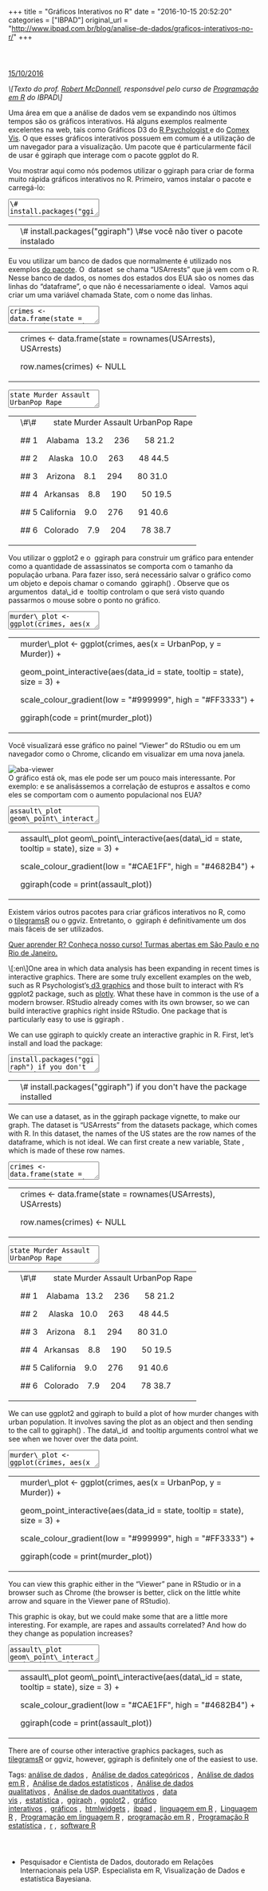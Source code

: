 +++
title = "Gráficos Interativos no R"
date = "2016-10-15 20:52:20"
categories = ["IBPAD"]
original_url = "http://www.ibpad.com.br/blog/analise-de-dados/graficos-interativos-no-r/"
+++

<header class="kopa-page-header-1">
</header>
<p id="main-content">
<section class="post-content">
<article class="entry-item">
<a href="http://www.ibpad.com.br/blog/analise-de-dados/graficos-interativos-no-r/" class="single-post-date">
15/10/2016 </a>
<p>
<em>\[Texto do prof.
<a href="http://www.ibpad.com.br/team-member/robert-mcdonnell/">Robert
McDonnell</a>, responsável pelo curso de
<a href="http://www.ibpad.com.br/produto/programacao-em-r/">Programação
em R</a> do IBPAD\]</em>
</p>
<p>
Uma área em que a análise de dados vem se expandindo nos últimos tempos
são os gráficos interativos. Há alguns exemplos realmente excelentes na
web, tais como Gráficos D3 do
<a href="http://rpsychologist.com/d3/CI/">R Psychologist </a> e do
<a href="http://ibpad.com.br/index.php/2016/08/30/comex-vis-plataforma-interativa-de-dados-de-comercio-exterior/">Comex
Vis</a>. O que esses gráficos interativos possuem em comum é a
utilização de um navegador para a visualização. Um pacote que é
particularmente fácil de usar é <span id="crayon-5943b5cc75559833492800"
class="crayon-syntax crayon-syntax-inline crayon-theme-github crayon-theme-github-inline crayon-font-monaco"><span
class="crayon-pre crayon-code"><span
class="crayon-v">ggiraph</span></span></span> que interage com o pacote
ggplot do R.
</p>
<p>
Vou mostrar aqui como nós podemos utilizar o <span
id="crayon-5943b5cc75562587771022"
class="crayon-syntax crayon-syntax-inline crayon-theme-github crayon-theme-github-inline crayon-font-monaco"><span
class="crayon-pre crayon-code"><span
class="crayon-v">ggiraph</span></span></span> para criar de forma muito
rápida gráficos interativos no R. Primeiro, vamos instalar o pacote e
carregá-lo:
</p>
<textarea class="crayon-plain print-no">
\# install.packages("ggiraph") \#se você não tiver o pacote instalado
library(ggiraph)
</textarea>

<table class="crayon-table">
<tr class="crayon-row">
<td class="crayon-nums ">
</td>
<td class="crayon-code">
<span class="crayon-c">\# install.packages("ggiraph") \#se você não
tiver o pacote instalado </span>

</td>
</tr>
</table>

<p>
Eu vou utilizar um banco de dados que normalmente é utilizado nos
exemplos
<a href="https://cran.r-project.org/web/packages/ggiraph/vignettes/ggiraph.html" class="broken_link">do
pacote</a>. O  <span id="crayon-5943b5cc75568129578834"
class="crayon-syntax crayon-syntax-inline crayon-theme-github crayon-theme-github-inline crayon-font-monaco"><span
class="crayon-pre crayon-code"><span
class="crayon-v">dataset</span></span></span>  se chama “USArrests” que
já vem com o R. Nesse banco de dados, os nomes dos estados dos EUA são
os nomes das linhas do “dataframe”, o que não é necessariamente o ideal.
 Vamos aqui criar um uma variável chamada <span
id="crayon-5943b5cc7556a834493880"
class="crayon-syntax crayon-syntax-inline crayon-theme-github crayon-theme-github-inline crayon-font-monaco"><span
class="crayon-pre crayon-code"><span
class="crayon-v">State</span></span></span>, com o nome das linhas.
</p>
<textarea class="crayon-plain print-no">
crimes &lt;- data.frame(state = rownames(USArrests), USArrests)
row.names(crimes) &lt;- NULL head(crimes)
</textarea>

<table class="crayon-table">
<tr class="crayon-row">
<td class="crayon-nums ">
</td>
<td class="crayon-code">
<span class="crayon-v">crimes</span><span class="crayon-h"> </span><span
class="crayon-o">&lt;</span><span class="crayon-o">-</span><span
class="crayon-h"> </span><span class="crayon-v">data</span><span
class="crayon-sy">.</span><span class="crayon-e">frame</span><span
class="crayon-sy">(</span><span class="crayon-v">state</span><span
class="crayon-h"> </span><span class="crayon-o">=</span><span
class="crayon-h"> </span><span class="crayon-e">rownames</span><span
class="crayon-sy">(</span><span class="crayon-v">USArrests</span><span
class="crayon-sy">)</span><span class="crayon-sy">,</span><span
class="crayon-h"> </span><span class="crayon-v">USArrests</span><span
class="crayon-sy">)</span>

<span class="crayon-v">row</span><span class="crayon-sy">.</span><span
class="crayon-e">names</span><span class="crayon-sy">(</span><span
class="crayon-v">crimes</span><span class="crayon-sy">)</span><span
class="crayon-h"> </span><span class="crayon-o">&lt;</span><span
class="crayon-o">-</span><span class="crayon-h"> </span><span
class="crayon-t">NULL</span>

</td>
</tr>
</table>

<textarea class="crayon-plain print-no">
state Murder Assault UrbanPop Rape
----------------------------------

1 Alabama 13.2 236 58 21.2
--------------------------

2 Alaska 10.0 263 48 44.5
-------------------------

3 Arizona 8.1 294 80 31.0
-------------------------

4 Arkansas 8.8 190 50 19.5
--------------------------

5 California 9.0 276 91 40.6
----------------------------

\#\# 6 Colorado 7.9 204 78 38.7
</textarea>

<table class="crayon-table">
<tr class="crayon-row">
<td class="crayon-nums ">
</td>
<td class="crayon-code">
<span class="crayon-p">\#\#        state Murder Assault UrbanPop
Rape</span>

<span class="crayon-p">\#\# 1    Alabama   13.2     236       58
21.2</span>

<span class="crayon-p">\#\# 2     Alaska   10.0     263       48
44.5</span>

<span class="crayon-p">\#\# 3    Arizona    8.1     294       80
31.0</span>

<span class="crayon-p">\#\# 4   Arkansas    8.8     190       50
19.5</span>

<span class="crayon-p">\#\# 5 California    9.0     276       91
40.6</span>

<span class="crayon-p">\#\# 6   Colorado    7.9     204       78
38.7</span>

</td>
</tr>
</table>

<p>
Vou utilizar o <span id="crayon-5943b5cc75572721782198"
class="crayon-syntax crayon-syntax-inline crayon-theme-github crayon-theme-github-inline crayon-font-monaco"><span
class="crayon-pre crayon-code"><span
class="crayon-v">ggplot2</span></span></span> e o  <span
id="crayon-5943b5cc75574854651076"
class="crayon-syntax crayon-syntax-inline crayon-theme-github crayon-theme-github-inline crayon-font-monaco"><span
class="crayon-pre crayon-code"><span
class="crayon-v">ggiraph</span></span></span> para construir um gráfico
para entender como a quantidade de assassinatos se comporta com o
tamanho da população urbana. Para fazer isso, será necessário salvar o
gráfico como um objeto e depois chamar o comando  <span
id="crayon-5943b5cc75576368918267"
class="crayon-syntax crayon-syntax-inline crayon-theme-github crayon-theme-github-inline crayon-font-monaco"><span
class="crayon-pre crayon-code"><span
class="crayon-e">ggiraph</span><span class="crayon-sy">(</span><span
class="crayon-sy">)</span></span></span> . Observe que os argumentos 
<span id="crayon-5943b5cc75579719382113"
class="crayon-syntax crayon-syntax-inline crayon-theme-github crayon-theme-github-inline crayon-font-monaco"><span
class="crayon-pre crayon-code"><span
class="crayon-v">data\_id</span></span></span> e  <span
id="crayon-5943b5cc7557b724975797"
class="crayon-syntax crayon-syntax-inline crayon-theme-github crayon-theme-github-inline crayon-font-monaco"><span
class="crayon-pre crayon-code"><span
class="crayon-v">tooltip</span></span></span> controlam o que será visto
quando passarmos o mouse sobre o ponto no gráfico.
</p>
<textarea class="crayon-plain print-no">
murder\_plot &lt;- ggplot(crimes, aes(x = UrbanPop, y = Murder)) +
geom\_point\_interactive(aes(data\_id = state, tooltip = state), size =
3) + scale\_colour\_gradient(low = "\#999999", high = "\#FF3333") +
theme\_minimal() ggiraph(code = print(murder\_plot))
</textarea>

<table class="crayon-table">
<tr class="crayon-row">
<td class="crayon-nums ">
</td>
<td class="crayon-code">
<span class="crayon-v">murder\_plot</span><span class="crayon-h">
</span><span class="crayon-o">&lt;</span><span
class="crayon-o">-</span><span class="crayon-h"> </span><span
class="crayon-e">ggplot</span><span class="crayon-sy">(</span><span
class="crayon-v">crimes</span><span class="crayon-sy">,</span><span
class="crayon-h"> </span><span class="crayon-e">aes</span><span
class="crayon-sy">(</span><span class="crayon-v">x</span><span
class="crayon-h"> </span><span class="crayon-o">=</span><span
class="crayon-h"> </span><span class="crayon-v">UrbanPop</span><span
class="crayon-sy">,</span><span class="crayon-h"> </span><span
class="crayon-v">y</span><span class="crayon-h"> </span><span
class="crayon-o">=</span><span class="crayon-h"> </span><span
class="crayon-v">Murder</span><span class="crayon-sy">)</span><span
class="crayon-sy">)</span><span class="crayon-h"> </span><span
class="crayon-o">+</span><span class="crayon-h"> </span>

<span class="crayon-e">geom\_point\_interactive</span><span
class="crayon-sy">(</span><span class="crayon-e">aes</span><span
class="crayon-sy">(</span><span class="crayon-v">data\_id</span><span
class="crayon-h"> </span><span class="crayon-o">=</span><span
class="crayon-h"> </span><span class="crayon-v">state</span><span
class="crayon-sy">,</span><span class="crayon-h"> </span><span
class="crayon-v">tooltip</span><span class="crayon-h"> </span><span
class="crayon-o">=</span><span class="crayon-h"> </span><span
class="crayon-v">state</span><span class="crayon-sy">)</span><span
class="crayon-sy">,</span><span class="crayon-h"> </span><span
class="crayon-v">size</span><span class="crayon-h"> </span><span
class="crayon-o">=</span><span class="crayon-h"> </span><span
class="crayon-cn">3</span><span class="crayon-sy">)</span><span
class="crayon-h"> </span><span class="crayon-o">+</span><span
class="crayon-h"> </span>

<span class="crayon-e">scale\_colour\_gradient</span><span
class="crayon-sy">(</span><span class="crayon-v">low</span><span
class="crayon-h"> </span><span class="crayon-o">=</span><span
class="crayon-h"> </span><span class="crayon-s">"\#999999"</span><span
class="crayon-sy">,</span><span class="crayon-h"> </span><span
class="crayon-v">high</span><span class="crayon-h"> </span><span
class="crayon-o">=</span><span class="crayon-h"> </span><span
class="crayon-s">"\#FF3333"</span><span class="crayon-sy">)</span><span
class="crayon-h"> </span><span class="crayon-o">+</span><span
class="crayon-h"> </span>

<span class="crayon-e">ggiraph</span><span
class="crayon-sy">(</span><span class="crayon-v">code</span><span
class="crayon-h"> </span><span class="crayon-o">=</span><span
class="crayon-h"> </span><span class="crayon-e">print</span><span
class="crayon-sy">(</span><span
class="crayon-v">murder\_plot</span><span
class="crayon-sy">)</span><span class="crayon-sy">)</span>

</td>
</tr>
</table>

<p>
Você visualizará esse gráfico no painel “Viewer” do RStudio ou em um
navegador como o Chrome, clicando em visualizar em uma nova janela.
</p>
<p>
<img class="size-medium wp-image-1605 aligncenter" src="https://i1.wp.com/ibpad.com.br/wp-content/uploads/2016/10/aba-viewer-300x245.png?resize=300%2C245" alt="aba-viewer"><br>
O gráfico está ok, mas ele pode ser um pouco mais interessante. Por
exemplo: e se analisássemos a correlação de estupros e assaltos e como
eles se comportam com o aumento populacional nos EUA?
</p>
<textarea class="crayon-plain print-no">
assault\_plot geom\_point\_interactive(aes(data\_id = state, tooltip =
state), size = 3) + scale\_colour\_gradient(low = "\#CAE1FF", high =
"\#4682B4") + theme\_minimal() ggiraph(code = print(assault\_plot))
</textarea>

<table class="crayon-table">
<tr class="crayon-row">
<td class="crayon-nums ">
</td>
<td class="crayon-code">
<span class="crayon-e">assault\_plot </span><span
class="crayon-e">geom\_point\_interactive</span><span
class="crayon-sy">(</span><span class="crayon-e">aes</span><span
class="crayon-sy">(</span><span class="crayon-v">data\_id</span><span
class="crayon-h"> </span><span class="crayon-o">=</span><span
class="crayon-h"> </span><span class="crayon-v">state</span><span
class="crayon-sy">,</span><span class="crayon-h"> </span><span
class="crayon-v">tooltip</span><span class="crayon-h"> </span><span
class="crayon-o">=</span><span class="crayon-h"> </span><span
class="crayon-v">state</span><span class="crayon-sy">)</span><span
class="crayon-sy">,</span><span class="crayon-h"> </span><span
class="crayon-v">size</span><span class="crayon-h"> </span><span
class="crayon-o">=</span><span class="crayon-h"> </span><span
class="crayon-cn">3</span><span class="crayon-sy">)</span><span
class="crayon-h"> </span><span class="crayon-o">+</span>

<span class="crayon-e">scale\_colour\_gradient</span><span
class="crayon-sy">(</span><span class="crayon-v">low</span><span
class="crayon-h"> </span><span class="crayon-o">=</span><span
class="crayon-h"> </span><span class="crayon-s">"\#CAE1FF"</span><span
class="crayon-sy">,</span><span class="crayon-h"> </span><span
class="crayon-v">high</span><span class="crayon-h"> </span><span
class="crayon-o">=</span><span class="crayon-h"> </span><span
class="crayon-s">"\#4682B4"</span><span class="crayon-sy">)</span><span
class="crayon-h"> </span><span class="crayon-o">+</span>

<span class="crayon-e">ggiraph</span><span
class="crayon-sy">(</span><span class="crayon-v">code</span><span
class="crayon-h"> </span><span class="crayon-o">=</span><span
class="crayon-h"> </span><span class="crayon-e">print</span><span
class="crayon-sy">(</span><span
class="crayon-v">assault\_plot</span><span
class="crayon-sy">)</span><span class="crayon-sy">)</span>

</td>
</tr>
</table>

<p>
Existem vários outros pacotes para criar gráficos interativos no R, como
o <a href="http://rpubs.com/bhaskarvk/tilegramsR">tilegramsR</a> ou o
ggviz. Entretanto, o  <span id="crayon-5943b5cc75583135183892"
class="crayon-syntax crayon-syntax-inline crayon-theme-github crayon-theme-github-inline crayon-font-monaco"><span
class="crayon-pre crayon-code"><span
class="crayon-v">ggiraph</span></span></span> é definitivamente um dos
mais fáceis de ser utilizados.
</p>
<p>
<a href="http://www.ibpad.com.br/produto/programacao-em-r/">Quer
aprender R? Conheça nosso curso!
</a><a href="http://www.ibpad.com.br/produto/programacao-em-r/">Turmas
abertas em São Paulo e no Rio de Janeiro.</a>
</p>
<p>
\[:en\]One area in which data analysis has been expanding in recent
times is interactive graphics. There are some truly excellent examples
on the web, such as R
Psychologist’s<a href="http://rpsychologist.com/d3/CI/"> d3 graphics</a>
and those built to interact with R’s ggplot2 package, such as
<a href="https://plot.ly/ggplot2/">plotly</a>. What these have in common
is the use of a modern browser. RStudio already comes with its own
browser, so we can build interactive graphics right inside RStudio. One
package that is particularly easy to use is <span
id="crayon-5943b5cc75585090883285"
class="crayon-syntax crayon-syntax-inline crayon-theme-github crayon-theme-github-inline crayon-font-monaco"><span
class="crayon-pre crayon-code"><span
class="crayon-v">ggiraph</span></span></span> .
</p>
<p>
We can use <span id="crayon-5943b5cc75588655453244"
class="crayon-syntax crayon-syntax-inline crayon-theme-github crayon-theme-github-inline crayon-font-monaco"><span
class="crayon-pre crayon-code"><span
class="crayon-v">ggiraph</span></span></span> to quickly create an
interactive graphic in R. First, let’s install and load the package:
</p>
<textarea class="crayon-plain print-no">
install.packages("ggiraph") if you don't have the package installed
===================================================================

library(ggiraph)
</textarea>

<table class="crayon-table">
<tr class="crayon-row">
<td class="crayon-nums ">
</td>
<td class="crayon-code">
<span class="crayon-c">\# install.packages("ggiraph") if you don't have
the package installed</span>

</td>
</tr>
</table>

<p>
We can use a dataset, as in the <span id="crayon-5943b5cc7558c700407679"
class="crayon-syntax crayon-syntax-inline crayon-theme-classic crayon-theme-classic-inline crayon-font-monaco"><span
class="crayon-pre crayon-code"><span
class="crayon-v">ggiraph</span></span></span> package vignette, to make
our graph. The <span id="crayon-5943b5cc7558f628146189"
class="crayon-syntax crayon-syntax-inline crayon-theme-github crayon-theme-github-inline crayon-font-monaco"><span
class="crayon-pre crayon-code"><span
class="crayon-v">dataset</span></span></span> is “USArrests” from the
datasets package, which comes with R. In this dataset, the names of the
US states are the row names of the dataframe, which is not ideal. We can
first create a new variable, <span id="crayon-5943b5cc75591235233677"
class="crayon-syntax crayon-syntax-inline crayon-theme-github crayon-theme-github-inline crayon-font-monaco"><span
class="crayon-pre crayon-code"><span
class="crayon-v">State</span></span></span> , which is made of these row
names.
</p>
<textarea class="crayon-plain print-no">
crimes &lt;- data.frame(state = rownames(USArrests), USArrests)
row.names(crimes) &lt;- NULL head(crimes)
</textarea>

<table class="crayon-table">
<tr class="crayon-row">
<td class="crayon-nums ">
</td>
<td class="crayon-code">
<span class="crayon-v">crimes</span><span class="crayon-h"> </span><span
class="crayon-o">&lt;</span><span class="crayon-o">-</span><span
class="crayon-h"> </span><span class="crayon-v">data</span><span
class="crayon-sy">.</span><span class="crayon-e">frame</span><span
class="crayon-sy">(</span><span class="crayon-v">state</span><span
class="crayon-h"> </span><span class="crayon-o">=</span><span
class="crayon-h"> </span><span class="crayon-e">rownames</span><span
class="crayon-sy">(</span><span class="crayon-v">USArrests</span><span
class="crayon-sy">)</span><span class="crayon-sy">,</span><span
class="crayon-h"> </span><span class="crayon-v">USArrests</span><span
class="crayon-sy">)</span>

<span class="crayon-v">row</span><span class="crayon-sy">.</span><span
class="crayon-e">names</span><span class="crayon-sy">(</span><span
class="crayon-v">crimes</span><span class="crayon-sy">)</span><span
class="crayon-h"> </span><span class="crayon-o">&lt;</span><span
class="crayon-o">-</span><span class="crayon-h"> </span><span
class="crayon-t">NULL</span>

</td>
</tr>
</table>

<textarea class="crayon-plain print-no">
state Murder Assault UrbanPop Rape
----------------------------------

1 Alabama 13.2 236 58 21.2
--------------------------

2 Alaska 10.0 263 48 44.5
-------------------------

3 Arizona 8.1 294 80 31.0
-------------------------

4 Arkansas 8.8 190 50 19.5
--------------------------

5 California 9.0 276 91 40.6
----------------------------

\#\# 6 Colorado 7.9 204 78 38.7
</textarea>

<table class="crayon-table">
<tr class="crayon-row">
<td class="crayon-nums ">
</td>
<td class="crayon-code">
<span class="crayon-p">\#\#        state Murder Assault UrbanPop
Rape</span>

<span class="crayon-p">\#\# 1    Alabama   13.2     236       58
21.2</span>

<span class="crayon-p">\#\# 2     Alaska   10.0     263       48
44.5</span>

<span class="crayon-p">\#\# 3    Arizona    8.1     294       80
31.0</span>

<span class="crayon-p">\#\# 4   Arkansas    8.8     190       50
19.5</span>

<span class="crayon-p">\#\# 5 California    9.0     276       91
40.6</span>

<span class="crayon-p">\#\# 6   Colorado    7.9     204       78
38.7</span>

</td>
</tr>
</table>

<p>
We can use <span id="crayon-5943b5cc75598217931860"
class="crayon-syntax crayon-syntax-inline crayon-theme-github crayon-theme-github-inline crayon-font-monaco"><span
class="crayon-pre crayon-code"><span
class="crayon-v">ggplot2</span></span></span> and <span
id="crayon-5943b5cc7559a162457748"
class="crayon-syntax crayon-syntax-inline crayon-theme-github crayon-theme-github-inline crayon-font-monaco"><span
class="crayon-pre crayon-code"><span
class="crayon-v">ggiraph</span></span></span> to build a plot of how
murder changes with urban population. It involves saving the plot as an
object and then sending to the call to <span
id="crayon-5943b5cc7559d434754557"
class="crayon-syntax crayon-syntax-inline crayon-theme-github crayon-theme-github-inline crayon-font-monaco"><span
class="crayon-pre crayon-code"><span
class="crayon-e">ggiraph</span><span class="crayon-sy">(</span><span
class="crayon-sy">)</span></span></span> . The <span
id="crayon-5943b5cc7559f295703726"
class="crayon-syntax crayon-syntax-inline crayon-theme-github crayon-theme-github-inline crayon-font-monaco"><span
class="crayon-pre crayon-code"><span
class="crayon-v">data\_id</span></span></span>  and tooltip arguments
control what we see when we hover over the data point.
</p>
<textarea class="crayon-plain print-no">
murder\_plot &lt;- ggplot(crimes, aes(x = UrbanPop, y = Murder)) +
geom\_point\_interactive(aes(data\_id = state, tooltip = state), size =
3) + scale\_colour\_gradient(low = "\#999999", high = "\#FF3333") +
theme\_minimal() ggiraph(code = print(murder\_plot))
</textarea>

<table class="crayon-table">
<tr class="crayon-row">
<td class="crayon-nums ">
</td>
<td class="crayon-code">
<span class="crayon-v">murder\_plot</span><span class="crayon-h">
</span><span class="crayon-o">&lt;</span><span
class="crayon-o">-</span><span class="crayon-h"> </span><span
class="crayon-e">ggplot</span><span class="crayon-sy">(</span><span
class="crayon-v">crimes</span><span class="crayon-sy">,</span><span
class="crayon-h"> </span><span class="crayon-e">aes</span><span
class="crayon-sy">(</span><span class="crayon-v">x</span><span
class="crayon-h"> </span><span class="crayon-o">=</span><span
class="crayon-h"> </span><span class="crayon-v">UrbanPop</span><span
class="crayon-sy">,</span><span class="crayon-h"> </span><span
class="crayon-v">y</span><span class="crayon-h"> </span><span
class="crayon-o">=</span><span class="crayon-h"> </span><span
class="crayon-v">Murder</span><span class="crayon-sy">)</span><span
class="crayon-sy">)</span><span class="crayon-h"> </span><span
class="crayon-o">+</span><span class="crayon-h"> </span>

<span class="crayon-e">geom\_point\_interactive</span><span
class="crayon-sy">(</span><span class="crayon-e">aes</span><span
class="crayon-sy">(</span><span class="crayon-v">data\_id</span><span
class="crayon-h"> </span><span class="crayon-o">=</span><span
class="crayon-h"> </span><span class="crayon-v">state</span><span
class="crayon-sy">,</span><span class="crayon-h"> </span><span
class="crayon-v">tooltip</span><span class="crayon-h"> </span><span
class="crayon-o">=</span><span class="crayon-h"> </span><span
class="crayon-v">state</span><span class="crayon-sy">)</span><span
class="crayon-sy">,</span><span class="crayon-h"> </span><span
class="crayon-v">size</span><span class="crayon-h"> </span><span
class="crayon-o">=</span><span class="crayon-h"> </span><span
class="crayon-cn">3</span><span class="crayon-sy">)</span><span
class="crayon-h"> </span><span class="crayon-o">+</span><span
class="crayon-h"> </span>

<span class="crayon-e">scale\_colour\_gradient</span><span
class="crayon-sy">(</span><span class="crayon-v">low</span><span
class="crayon-h"> </span><span class="crayon-o">=</span><span
class="crayon-h"> </span><span class="crayon-s">"\#999999"</span><span
class="crayon-sy">,</span><span class="crayon-h"> </span><span
class="crayon-v">high</span><span class="crayon-h"> </span><span
class="crayon-o">=</span><span class="crayon-h"> </span><span
class="crayon-s">"\#FF3333"</span><span class="crayon-sy">)</span><span
class="crayon-h"> </span><span class="crayon-o">+</span><span
class="crayon-h"> </span>

<span class="crayon-e">ggiraph</span><span
class="crayon-sy">(</span><span class="crayon-v">code</span><span
class="crayon-h"> </span><span class="crayon-o">=</span><span
class="crayon-h"> </span><span class="crayon-e">print</span><span
class="crayon-sy">(</span><span
class="crayon-v">murder\_plot</span><span
class="crayon-sy">)</span><span class="crayon-sy">)</span>

</td>
</tr>
</table>

<p>
You can view this graphic either in the “Viewer” pane in RStudio or in a
browser such as Chrome (the browser is better, click on the little white
arrow and square in the Viewer pane of RStudio).
</p>
<p>
This graphic is okay, but we could make some that are a little more
interesting. For example, are rapes and assaults correlated? And how do
they change as population increases?
</p>
<textarea class="crayon-plain print-no">
assault\_plot geom\_point\_interactive(aes(data\_id = state, tooltip =
state), size = 3) + scale\_colour\_gradient(low = "\#CAE1FF", high =
"\#4682B4") + theme\_minimal() ggiraph(code = print(assault\_plot))
</textarea>

<table class="crayon-table">
<tr class="crayon-row">
<td class="crayon-nums ">
</td>
<td class="crayon-code">
<span class="crayon-e">assault\_plot </span><span
class="crayon-e">geom\_point\_interactive</span><span
class="crayon-sy">(</span><span class="crayon-e">aes</span><span
class="crayon-sy">(</span><span class="crayon-v">data\_id</span><span
class="crayon-h"> </span><span class="crayon-o">=</span><span
class="crayon-h"> </span><span class="crayon-v">state</span><span
class="crayon-sy">,</span><span class="crayon-h"> </span><span
class="crayon-v">tooltip</span><span class="crayon-h"> </span><span
class="crayon-o">=</span><span class="crayon-h"> </span><span
class="crayon-v">state</span><span class="crayon-sy">)</span><span
class="crayon-sy">,</span><span class="crayon-h"> </span><span
class="crayon-v">size</span><span class="crayon-h"> </span><span
class="crayon-o">=</span><span class="crayon-h"> </span><span
class="crayon-cn">3</span><span class="crayon-sy">)</span><span
class="crayon-h"> </span><span class="crayon-o">+</span>

<span class="crayon-e">scale\_colour\_gradient</span><span
class="crayon-sy">(</span><span class="crayon-v">low</span><span
class="crayon-h"> </span><span class="crayon-o">=</span><span
class="crayon-h"> </span><span class="crayon-s">"\#CAE1FF"</span><span
class="crayon-sy">,</span><span class="crayon-h"> </span><span
class="crayon-v">high</span><span class="crayon-h"> </span><span
class="crayon-o">=</span><span class="crayon-h"> </span><span
class="crayon-s">"\#4682B4"</span><span class="crayon-sy">)</span><span
class="crayon-h"> </span><span class="crayon-o">+</span>

<span class="crayon-e">ggiraph</span><span
class="crayon-sy">(</span><span class="crayon-v">code</span><span
class="crayon-h"> </span><span class="crayon-o">=</span><span
class="crayon-h"> </span><span class="crayon-e">print</span><span
class="crayon-sy">(</span><span
class="crayon-v">assault\_plot</span><span
class="crayon-sy">)</span><span class="crayon-sy">)</span>

</td>
</tr>
</table>

<p>
There are of course other interactive graphics packages, such as
<a href="http://rpubs.com/bhaskarvk/tilegramsR">tilegramsR</a> or ggviz,
however, <span id="crayon-5943b5cc755a6787155456"
class="crayon-syntax crayon-syntax-inline crayon-theme-github crayon-theme-github-inline crayon-font-monaco"><span
class="crayon-pre crayon-code"><span
class="crayon-v">ggiraph</span></span></span> is definitely one of the
easiest to use.
</p>

</article>
<span><i class="fa fa-tag"></i>Tags:
</span><a href="http://www.ibpad.com.br/tag/analise-de-dados/">análise
de
dados</a> ,  <a href="http://www.ibpad.com.br/tag/analise-de-dados-categoricos/">Análise
de dados
categóricos</a> ,  <a href="http://www.ibpad.com.br/tag/analise-de-dados-em-r/">Análise
de dados em
R</a> ,  <a href="http://www.ibpad.com.br/tag/analise-de-dados-estatisticos/">Análise
de dados
estatísticos</a> ,  <a href="http://www.ibpad.com.br/tag/analise-de-dados-qualitativos/">Análise
de dados
qualitativos</a> ,  <a href="http://www.ibpad.com.br/tag/analise-de-dados-quantitativos/">Análise
de dados
quantitativos</a> ,  <a href="http://www.ibpad.com.br/tag/data-vis/">data
vis</a> ,  <a href="http://www.ibpad.com.br/tag/estatistica/">estatística</a> ,  <a href="http://www.ibpad.com.br/tag/ggiraph/">ggiraph</a> ,  <a href="http://www.ibpad.com.br/tag/ggplot2/">ggplot2</a> ,  <a href="http://www.ibpad.com.br/tag/grafico-interativos/">gráfico
interativos</a> ,  <a href="http://www.ibpad.com.br/tag/graficos/">gráficos</a> ,  <a href="http://www.ibpad.com.br/tag/htmlwidgets/">htmlwidgets</a> ,  <a href="http://www.ibpad.com.br/tag/ibpad/">ibpad</a> ,  <a href="http://www.ibpad.com.br/tag/linguagem-em-r/">linguagem
em R</a> ,  <a href="http://www.ibpad.com.br/tag/linguagem-r/">Linguagem
R</a> ,  <a href="http://www.ibpad.com.br/tag/programacao-em-linguagem-r/">Programação
em linguagem
R</a> ,  <a href="http://www.ibpad.com.br/tag/programacao-em-r/">programação
em
R</a> ,  <a href="http://www.ibpad.com.br/tag/programacao-r-estatistica/">Programação
R
estatística</a> ,  <a href="http://www.ibpad.com.br/tag/r/">r</a> ,  <a href="http://www.ibpad.com.br/tag/software-r/">software
R</a>

<ul>
<li>
<header class="clearfix">
</header>
<p>
Pesquisador e Cientista de Dados, doutorado em Relações Internacionais
pela USP. Especialista em R, Visualização de Dados e estatística
Bayesiana.
</p>

</li>
</ul>

</section>
</p>
<a href="http://www.ibpad.com.br/blog/analise-de-dados/graficos-interativos-no-r/#" class="scroll-up"><span
class="ti-arrow-up"></span></a>

